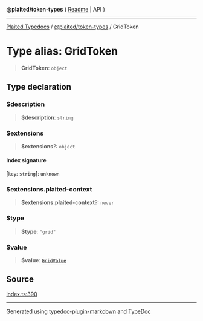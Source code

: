 **@plaited/token-types** ( [Readme](../README.md) \| API )

***

[Plaited Typedocs](../../../modules.md) / [@plaited/token-types](../modules.md) / GridToken

# Type alias: GridToken

> **GridToken**: `object`

## Type declaration

### $description

> **$description**: `string`

### $extensions

> **$extensions**?: `object`

#### Index signature

 \[`key`: `string`\]: `unknown`

### $extensions.plaited-context

> **$extensions.plaited-context**?: `never`

### $type

> **$type**: `"grid"`

### $value

> **$value**: [`GridValue`](GridValue.md)

## Source

[index.ts:390](https://github.com/plaited/plaited/blob/b0dd907/libs/token-types/src/index.ts#L390)

***

Generated using [typedoc-plugin-markdown](https://www.npmjs.com/package/typedoc-plugin-markdown) and [TypeDoc](https://typedoc.org/)
